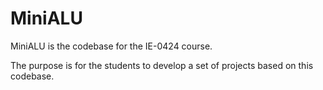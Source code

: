 # MiniALU

MiniALU is the codebase for the IE-0424 course.

The purpose is for the students to develop a set of projects based on this
codebase.

